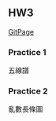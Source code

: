 ## HW3
[GitPage](https://pei-syuan-li.github.io/D3-HW/HW3/) 
### Practice 1
五線譜 
### Practice 2
亂數長條圖